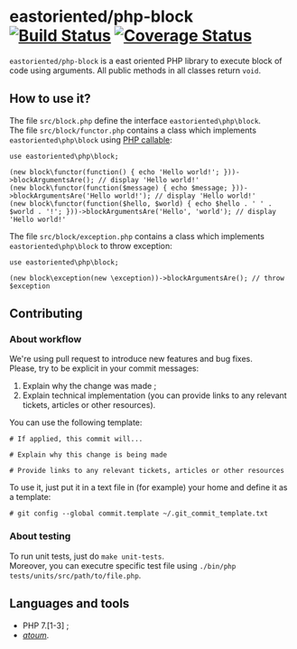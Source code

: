 # eastoriented/php-block [![Build Status](https://travis-ci.org/eastoriented/php-block.svg?branch=master)](https://travis-ci.org/eastoriented/php-block) [![Coverage Status](https://coveralls.io/repos/github/eastoriented/php-block/badge.svg?branch=master)](https://coveralls.io/github/eastoriented/php-block?branch=master)

`eastoriented/php-block` is a east oriented PHP library to execute block of code using arguments.
All public methods in all classes return `void`.

## How to use it?

The file `src/block.php` define the interface `eastoriented\php\block`.  
The file `src/block/functor.php` contains a class which implements `eastoriented\php\block` using [PHP callable](http://php.net/callable):

```
use eastoriented\php\block;

(new block\functor(function() { echo 'Hello world!'; }))->blockArgumentsAre(); // display 'Hello world!'
(new block\functor(function($message) { echo $message; }))->blockArgumentsAre('Hello world!'); // display 'Hello world!'
(new block\functor(function($hello, $world) { echo $hello . ' ' . $world . '!'; }))->blockArgumentsAre('Hello', 'world'); // display 'Hello world!'
```

The file `src/block/exception.php` contains a class which implements `eastoriented\php\block` to throw exception:

```
use eastoriented\php\block;

(new block\exception(new \exception))->blockArgumentsAre(); // throw $exception
```

## Contributing

### About workflow

We're using pull request to introduce new features and bug fixes.  
Please, try to be explicit in your commit messages:

1. Explain why the change was made ;
2. Explain technical implementation (you can provide links to any relevant tickets, articles or other resources).

You can use the following template:

```
# If applied, this commit will...

# Explain why this change is being made

# Provide links to any relevant tickets, articles or other resources
```

To use it, just put it in a text file in (for example) your home and define it as a template:

```
# git config --global commit.template ~/.git_commit_template.txt
```

### About testing

To run unit tests, just do `make unit-tests`.  
Moreover, you can executre specific test file using `./bin/php tests/units/src/path/to/file.php`.

## Languages and tools

- PHP 7.[1-3] ;
- [*atoum*](http://docs.atoum.org).
